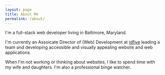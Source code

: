 ```yaml
---
layout: page
title: About Me
permalink: /about/
---
```


<p class="lead">I'm a full-stack web developer living in Baltimore, Maryland.</p>

I'm currently an Assoicate Director of (Web) Development at [idfive](http://idfive.com) leading a team and developing accessible and visually appealing website and web applications. 

When I'm not working or thinking about websites, I like to spend time with my wife and daughters. I'm also a professional binge watcher.
